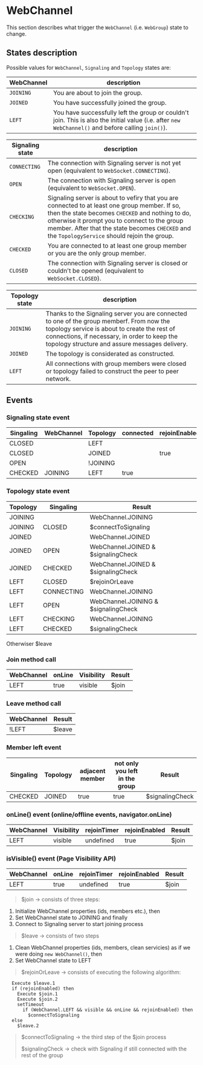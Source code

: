 # WebChannel

This section describes what trigger the `WebChannel` (i.e. `WebGroup`) state to change.

## States description

Possible values for `WebChannel`, `Signaling` and `Topology` states are:

| WebChannel | description                                                                                                                                        |
| ---------- | -------------------------------------------------------------------------------------------------------------------------------------------------- |
| `JOINING`  | You are about to join the group.                                                                                                                   |
| `JOINED`   | You have successfully joined the group.                                                                                                            |  |
| `LEFT`     | You have successfully left the group or couldn't join. This is also the initial value (i.e. after `new WebChannel()` and before calling `join()`). |

| Signaling state | description                                                                                                                                                                                                                                                                                           |
| --------------- | ----------------------------------------------------------------------------------------------------------------------------------------------------------------------------------------------------------------------------------------------------------------------------------------------------- |
| `CONNECTING`    | The connection with Signaling server is not yet open (equivalent to `WebSocket.CONNECTING`).                                                                                                                                                                                                          |
| `OPEN`          | The connection with Signaling server is open (equivalent to `WebSocket.OPEN`).                                                                                                                                                                                                                        |
| `CHECKING`      | Signaling server is about to vefiry that you are connected to at least one group member. If so, then the state becomes `CHECKED` and nothing to do, otherwise it prompt you to connect to the group member. After that the state becomes `CHECKED` and the `TopologyService` should rejoin the group. |
| `CHECKED`       | You are connected to at least one group member or you are the only group member.                                                                                                                                                                                                                      |  |
| `CLOSED`        | The connection with Signaling server is closed or couldn't be opened (equivalent to `WebSocket.CLOSED`).                                                                                                                                                                                              |

| Topology state | description                                                                                                                                                                                                                                 |
| -------------- | ------------------------------------------------------------------------------------------------------------------------------------------------------------------------------------------------------------------------------------------- |
| `JOINING`      | Thanks to the Signaling server you are connected to one of the group memberf. From now the topology service is about to create the rest of connections, if necessary, in order to keep the topology structure and assure messages delivery. |
| `JOINED`       | The topology is considerated as constructed.                                                                                                                                                                                                |
| `LEFT`         | All connections with group members were closed or topology failed to construct the peer to peer network.                                                                                                                                    |

## Events

### Signaling state event

| Singaling | WebChannel | Topology | connected | rejoinEnabled | Result              |
| --------- | ---------- | -------- | --------- | ------------- | ------------------- |
| CLOSED    |            | LEFT     |           |               | $rejoinOrLeave      |
| CLOSED    |            | JOINED   |           | true          | $connectToSignaling |
| OPEN      |            | !JOINING |           |               | $signalingCheck     |
| CHECKED   | JOINING    | LEFT     | true      |               | Topology.JOINED     |

### Topology state event

| Topology | Singaling  | Result                               |
| -------- | ---------- | ------------------------------------ |
| JOINING  |            | WebChannel.JOINING                   |
| JOINING  | CLOSED     | $connectToSignaling                  |
| JOINED   |            | WebChannel.JOINED                    |
| JOINED   | OPEN       | WebChannel.JOINED & $signalingCheck  |
| JOINED   | CHECKED    | WebChannel.JOINED & $signalingCheck  |
| LEFT     | CLOSED     | $rejoinOrLeave                       |
| LEFT     | CONNECTING | WebChannel.JOINING                   |
| LEFT     | OPEN       | WebChannel.JOINING & $signalingCheck |
| LEFT     | CHECKING   | WebChannel.JOINING                   |
| LEFT     | CHECKED    | $signalingCheck                      |

Otherwiser $leave

### Join method call

| WebChannel | onLine | Visibility | Result |
| ---------- | ------ | ---------- | ------ |
| LEFT       | true   | visible    | $join  |

### Leave method call

| WebChannel | Result |
| ---------- | ------ |
| !LEFT      | $leave |

### Member left event

| Singaling | Topology | adjacent member | not only you left in the group | Result          |
| --------- | -------- | --------------- | ------------------------------ | --------------- |
| CHECKED   | JOINED   | true            | true                           | $signalingCheck |

### onLine() event (online/offline events, navigator.onLine)

| WebChannel | Visibility | rejoinTimer | rejoinEnabled | Result |
| ---------- | ---------- | ----------- | ------------- | ------ |
| LEFT       | visible    | undefined   | true          | $join  |

### isVisible() event (Page Visibility API)

| WebChannel | onLine | rejoinTimer | rejoinEnabled | Result |
| ---------- | ------ | ----------- | ------------- | ------ |
| LEFT       | true   | undefined   | true          | $join  |

> $join -> consists of three steps:

1.  Initialize WebChannel properties (ids, members etc.), then
2.  Set WebChannel state to JOINING and finally
3.  Connect to Signaling server to start joining process

> $leave -> consists of two steps

1.  Clean WebChannel properties (ids, members, clean servicies) as if we were doing `new WebChannel()`, then
2.  Set WebChannel state to LEFT

> $rejoinOrLeave -> consists of executing the following algorithm:

```pseudocode
  Execute $leave.1
  if (rejoinEnabled) then
    Execute $join.1
    Execute $join.2
    setTimeout
      if (WebChannel.LEFT && visible && onLine && rejoinEnabled) then
        $connectToSignaling
  else
    $leave.2
```

> $connectToSignaling -> the third step of the $join process
>
> $signalingCheck -> check with Signaling if still connected with the rest of the group
